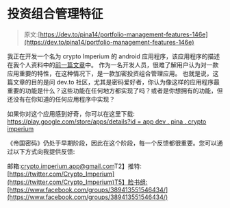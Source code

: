 # 投资组合管理特征

> 原文:[https://dev.to/pina14/portfolio-management-features-146e](https://dev.to/pina14/portfolio-management-features-146e)

我正在开发一个名为 crypto Imperium 的 android 应用程序，该应用程序的描述在我个人资料中的[前一篇文章](https://dev.to/hugopina2/crypto-imperium-ma3)中。
作为一名开发人员，很难了解用户认为对一款应用重要的特性，在这种情况下，是一款加密投资组合管理应用。
也就是说，这篇文章的目的是问 dev.to 社区，尤其是密码爱好者，你认为像这样的应用程序最重要的功能是什么？这些功能在任何地方都实现了吗？或者是你想拥有的功能，但还没有在你知道的任何应用程序中实现？

如果你对这个应用感到好奇，你可以在这里下载:
[https://play.google.com/store/apps/details?id = app dev . pina . crypto imperium](https://play.google.com/store/apps/details?id=appdev.pina.cryptoImperium)

《帝国密码》仍处于早期阶段，因此在这个阶段，每一个反馈都很重要。您可以通过以下方式向我提供反馈:

邮箱:[crypto.imperium.app@gmail.com](mailto:crypto.imperium.app@gmail.com)T2】推特:[https://twitter.com/Crypto_Imperium](https://twitter.com/Crypto_Imperium)T5】脸书组:[https://www.facebook.com/groups/389413551546434/](https://www.facebook.com/groups/389413551546434/)